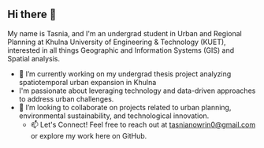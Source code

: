 ## Hi there 👋

My name is Tasnia, and I'm an undergrad student in Urban and Regional Planning at Khulna University of Engineering & Technology (KUET), interested in all things Geographic and Information Systems (GIS) and Spatial analysis.
- 🔭 I’m currently working on my undergrad thesis project analyzing spatiotemporal urban expansion in Khulna
- I'm passionate about leveraging technology and data-driven approaches to address urban challenges.
- 👯 I’m looking to collaborate on projects related to urban planning, environmental sustainability, and technological innovation.
  - 📫 Let's Connect! Feel free to reach out at tasnianowrin0@gmail.com or explore my work here on GitHub.

<!--
**tasniadristi/tasniadristi** is a ✨ _special_ ✨ repository because its `README.md` (this file) appears on your GitHub profile.

Here are some ideas to get you started:

- 🔭 I’m currently working on ...
- 🌱 I’m currently learning ...
- 👯 I’m looking to collaborate on ...
- 🤔 I’m looking for help with ...
- 💬 Ask me about ...
- 📫 How to reach me: ...
- 😄 Pronouns: ...
- ⚡ Fun fact: ...
-->

